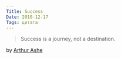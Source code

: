 ```yaml
---
Title: Success
Date: 2010-12-17
Tags: цитата
---
```


> Success is a journey, not a destination.

by [Arthur Ashe](http://en.wikipedia.org/wiki/Arthur_Ashe)